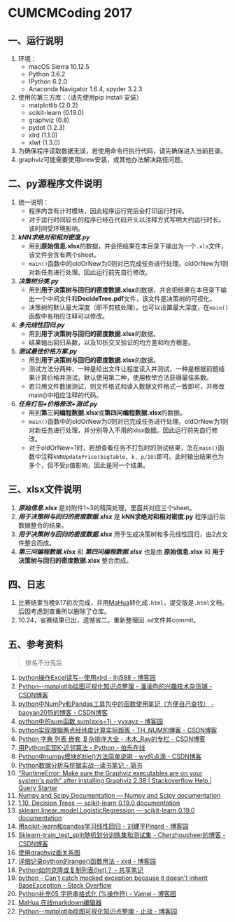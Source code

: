 # CUMCMCoding 2017

## 一、运行说明

1. 环境：
    + macOS Sierra 10.12.5
    + Python 3.6.2
    + IPython 6.2.0
    + Anaconda Navigator 1.6.4, spyder 3.2.3
1. 使用的第三方库：（请先使用pip install 安装）
	+ matplotlib (2.0.2)
  	+ scikit-learn (0.19.0)
  	+ graphviz (0.8)
  	+ pydot (1.2.3)
 	+ xlrd (1.1.0)
  	+ xlwt (1.3.0)
1. 为确保程序读取数据无误，若使用命令行执行代码，请先确保进入当前目录。
1. graphviz可能需要使用brew安装，或其他办法解决路径问题。

## 二、py源程序文件说明
1. 统一说明：
 	+ 程序内含有计时模块，因此程序运行完后会打印运行时间。
 	+ 对于运行时间较长的程序已经在代码开头以注释方式写明大约运行时长。该时间受环境影响。
1. ***kNN求绝对和相对密度.py***
 	+ 用到**原始信息.xlsx**的数据，并会把结果在本目录下输出为一个```.xls```文件，该文件会含有两个sheet。
 	+ ```main()```函数中的oldOrNew为0则对已完成任务进行处理。oldOrNew为1则对新任务进行处理。因此运行前先自行修改。
1. ***决策树分类.py***
 	+ 用到**用于决策树与回归的密度数据.xlsx**的数据，并会把结果在本目录下输出一个中间文件和**DecideTree.pdf**文件，该文件是决策树的可视化。
 	+ 决策树的默认最大深度（即不剪枝处理）。也可以设置最大深度，在```main()```函数中有相应注释可以修改。
1. ***多元线性回归.py***
 	+ 用到**用于决策树与回归的密度数据.xlsx**的数据。
 	+ 结果输出回归系数，以及10折交叉验证的均方差和均方根差。
1. ***测试最佳价格方案.py***
 	+ 用到**用于决策树与回归的密度数据.xlsx**的数据。
 	+ 测试方法分两种，一种是给出文件让程度读入并测试，一种是根据前题结果计算价格并测试。默认使用第二种，使用枚举方法获得最佳系数。
 	+ 若只用文件数据测试，则文件格式和读入数据文件格式一致即可，并修改main()中相应注释的代码。
1. ***任务打包+价格修改+测试.py***
 	+ 用到**第三问编程数据.xlsx**或**第四问编程数据.xlsx**的数据。
 	+ ```main()```函数中的oldOrNew为0则对已完成任务进行处理。oldOrNew为1则对新任务进行处理，并分别导入不用的xlsx数据。因此运行前先自行修改。
 	+ 对于oldOrNew=1时，若想查看任务不打包时的测试结果，怎在```main()```函数中注释```kNNUpdatePrice(bigTable, k, p/10)```即可。此时输出结果也为多个，但不受p值影响，因此是同一个结果。

## 三、xlsx文件说明
1. ***原始信息.xlsx*** 是对附件1~3的精简处理，里面共对应三个sheet。
1. ***用于决策树与回归的密度数据.xlsx*** 是 **kNN求绝对和相对密度.py** 程序运行后数据整合的结果。
1. ***用于决策树与回归的密度数据.xlsx*** 用于生成决策树和多元线性回归，由2点文件整合而成。
1. ***第三问编程数据.xlsx*** 和 ***第四问编程数据.xlsx*** 也是由 **原始信息.xlsx** 和 **用于决策树与回归的密度数据.xlsx** 整合而成。

## 四、日志
1. 比赛结束当晚9.17初次完成，并用[MaHua](https://github.com/jserme/mahua)转化成```.html```，提交版是```.html```文档。后因考虑到查重所以删除了仓库。
2. 10.24，省赛结果已出，遗憾省二。重新整理回```.md```文件并commit。

## 五、参考资料
>排名不分先后
1. [python操作Excel读写--使用xlrd - lhj588 - 博客园](http://www.cnblogs.com/lhj588/archive/2012/01/06/2314181.html)
1. [Python--matplotlib绘图可视化知识点整理 - 潘凌昀的兴趣技术杂货铺 - CSDN博客](http://blog.csdn.net/panda1234lee/article/details/52311593)
1. [python中NumPy和Pandas工具包中的函数使用笔记（方便自己查找） - baoyan2015的博客 - CSDN博客](http://blog.csdn.net/baoyan2015/article/details/53503073)
1. [python中的sum函数.sum(axis=1) - yyxayz - 博客园](http://www.cnblogs.com/yyxayz/p/4033736.html)
1. [python实现根据两点经纬度计算实际距离 - TH_NUM的博客 - CSDN博客](http://blog.csdn.net/TH_NUM/article/details/51841052)
1. [Python 字典 列表 嵌套 复杂排序大全 - 木木_Ray的专栏 - CSDN博客](http://blog.csdn.net/ray_up/article/details/42084863)
1. [用Python实现K-近邻算法 - Python - 伯乐在线](http://python.jobbole.com/83794/)
1. [Python中numpy模块的tile()方法简单说明 - wy的点滴 - CSDN博客](http://blog.csdn.net/wy250229163/article/details/52453201)
1. [Python数据分析与挖掘实战--读书笔记 - 简书](http://www.jianshu.com/p/597dfcc3b448)
1. ["RuntimeError: Make sure the Graphviz executables are on your system's path" after installing Graphviz 2.38 | Stackoverflow Help | Query Starter](https://www.questarter.com/q/-quot-runtimeerror-make-sure-the-graphviz-executables-are-on-your-system-39-s-path-quot-after-installing-graphviz-2-38-27_35064304.html)
1. [Numpy and Scipy Documentation — Numpy and Scipy documentation](https://docs.scipy.org/doc/)
1. [1.10. Decision Trees — scikit-learn 0.19.0 documentation](http://scikit-learn.org/stable/modules/tree.html#tree-classification)
1. [sklearn.linear_model.LogisticRegression — scikit-learn 0.19.0 documentation](http://scikit-learn.org/stable/modules/generated/sklearn.linear_model.LogisticRegression.html#sklearn.linear_model.LogisticRegression)
1. [用scikit-learn和pandas学习线性回归 - 刘建平Pinard - 博客园](http://www.cnblogs.com/pinard/p/6016029.html)
1. [Sklearn-train_test_split随机划分训练集和测试集 - Cherzhoucheer的博客 - CSDN博客](http://blog.csdn.net/cherdw/article/details/54881167)
1. [使用graphviz画关系图](http://freewind.in/posts/1745-use-graphviz-to-draw-relationship/)
1. [详细记录python的range()函数用法 - xxd - 博客园](http://www.cnblogs.com/buro79xxd/archive/2011/05/23/2054493.html)
1. [Python如何克隆或复制列表(list)？ - 共享笔记](https://gxnotes.com/article/8850.html)
1. [python - Can't catch mocked exception because it doesn't inherit BaseException - Stack Overflow](https://stackoverflow.com/questions/31713054/cant-catch-mocked-exception-because-it-doesnt-inherit-baseexception)
1. [Python补充05 字符串格式化 (%操作符) - Vamei - 博客园](http://www.cnblogs.com/vamei/archive/2013/03/12/2954938.html)
1. [MaHua 在线markdown编辑器](http://mahua.jser.me/)
1. [Python--matplotlib绘图可视化知识点整理 - 止战 - 博客园](http://www.cnblogs.com/zhizhan/p/5615947.html)
